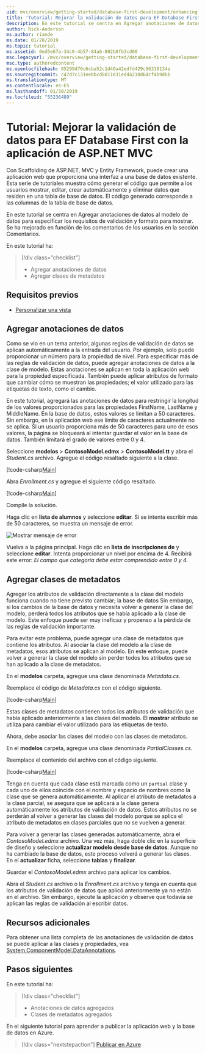 ```yaml
---
uid: mvc/overview/getting-started/database-first-development/enhancing-data-validation
title: 'Tutorial: Mejorar la validación de datos para EF Database First con la aplicación de ASP.NET MVC'
description: En este tutorial se centra en Agregar anotaciones de datos al modelo de datos para especificar los requisitos de validación y formato para mostrar.
author: Rick-Anderson
ms.author: riande
ms.date: 01/28/2019
ms.topic: tutorial
ms.assetid: 0ed5e67a-34c0-4b57-84a6-802b0fb3cd00
msc.legacyurl: /mvc/overview/getting-started/database-first-development/enhancing-data-validation
msc.type: authoredcontent
ms.openlocfilehash: 85299d70c6cba52c1d40a42edfd429c96318134a
ms.sourcegitcommit: c47d7c131eebbcd8811e31edda210d64cf4b9d6b
ms.translationtype: MT
ms.contentlocale: es-ES
ms.lasthandoff: 01/30/2019
ms.locfileid: "55236489"
---
```

# <a name="tutorial-enhance-data-validation-for-ef-database-first-with-aspnet-mvc-app"></a>Tutorial: Mejorar la validación de datos para EF Database First con la aplicación de ASP.NET MVC

Con Scaffolding de ASP.NET, MVC y Entity Framework, puede crear una aplicación web que proporciona una interfaz a una base de datos existente. Esta serie de tutoriales muestra cómo generar el código que permite a los usuarios mostrar, editar, crear automáticamente y eliminar datos que residen en una tabla de base de datos. El código generado corresponde a las columnas de la tabla de base de datos.

En este tutorial se centra en Agregar anotaciones de datos al modelo de datos para especificar los requisitos de validación y formato para mostrar. Se ha mejorado en función de los comentarios de los usuarios en la sección Comentarios.

En este tutorial ha:

> [!div class="checklist"]
> * Agregar anotaciones de datos
> * Agregar clases de metadatos

## <a name="prerequisites"></a>Requisitos previos

* [Personalizar una vista](customizing-a-view.md)

## <a name="add-data-annotations"></a>Agregar anotaciones de datos

Como se vio en un tema anterior, algunas reglas de validación de datos se aplican automáticamente a la entrada del usuario. Por ejemplo, solo puede proporcionar un número para la propiedad de nivel. Para especificar más de las reglas de validación de datos, puede agregar anotaciones de datos a la clase de modelo. Estas anotaciones se aplican en toda la aplicación web para la propiedad especificada. También puede aplicar atributos de formato que cambiar cómo se muestran las propiedades; el valor utilizado para las etiquetas de texto, como el cambio.

En este tutorial, agregará las anotaciones de datos para restringir la longitud de los valores proporcionados para las propiedades FirstName, LastName y MiddleName. En la base de datos, estos valores se limitan a 50 caracteres. Sin embargo, en la aplicación web ese límite de caracteres actualmente no se aplica. Si un usuario proporciona más de 50 caracteres para uno de esos valores, la página se bloqueará al intentar guardar el valor en la base de datos. También limitará el grado de valores entre 0 y 4.

Seleccione **modelos** > **ContosoModel.edmx** > **ContosoModel.tt** y abra el *Student.cs* archivo. Agregue el código resaltado siguiente a la clase.

[!code-csharp[Main](enhancing-data-validation/samples/sample1.cs?highlight=5,15,17,20)]

Abra *Enrollment.cs* y agregue el siguiente código resaltado.

[!code-csharp[Main](enhancing-data-validation/samples/sample2.cs?highlight=5,10)]

Compile la solución.

Haga clic en **lista de alumnos** y seleccione **editar**. Si se intenta escribir más de 50 caracteres, se muestra un mensaje de error.

![Mostrar mensaje de error](enhancing-data-validation/_static/image1.png)

Vuelva a la página principal. Haga clic en **lista de inscripciones de** y seleccione **editar**. Intenta proporcionar un nivel por encima de 4. Recibirá este error: *El campo que categoría debe estar comprendido entre 0 y 4.*

## <a name="add-metadata-classes"></a>Agregar clases de metadatos

Agregar los atributos de validación directamente a la clase del modelo funciona cuando no tiene previsto cambiar; la base de datos Sin embargo, si los cambios de la base de datos y necesita volver a generar la clase del modelo, perderá todos los atributos que se había aplicado a la clase de modelo. Este enfoque puede ser muy ineficaz y propenso a la pérdida de las reglas de validación importante.

Para evitar este problema, puede agregar una clase de metadatos que contiene los atributos. Al asociar la clase del modelo a la clase de metadatos, esos atributos se aplican al modelo. En este enfoque, puede volver a generar la clase del modelo sin perder todos los atributos que se han aplicado a la clase de metadatos.

En el **modelos** carpeta, agregue una clase denominada *Metadata.cs*.

Reemplace el código de *Metadata.cs* con el código siguiente.

[!code-csharp[Main](enhancing-data-validation/samples/sample3.cs)]

Estas clases de metadatos contienen todos los atributos de validación que había aplicado anteriormente a las clases del modelo. El **mostrar** atributo se utiliza para cambiar el valor utilizado para las etiquetas de texto.

Ahora, debe asociar las clases del modelo con las clases de metadatos.

En el **modelos** carpeta, agregue una clase denominada *PartialClasses.cs*.

Reemplace el contenido del archivo con el código siguiente.

[!code-csharp[Main](enhancing-data-validation/samples/sample4.cs)]

Tenga en cuenta que cada clase está marcada como un `partial` clase y cada uno de ellos coincide con el nombre y espacio de nombres como la clase que se genera automáticamente. Al aplicar el atributo de metadatos a la clase parcial, se asegura que se aplicará a la clase genera automáticamente los atributos de validación de datos. Estos atributos no se perderán al volver a generar las clases del modelo porque se aplica el atributo de metadatos en clases parciales que no se vuelven a generar.

Para volver a generar las clases generadas automáticamente, abra el *ContosoModel.edmx* archivo. Una vez más, haga doble clic en la superficie de diseño y seleccione **actualizar modelo desde base de datos**. Aunque no ha cambiado la base de datos, este proceso volverá a generar las clases. En el **actualizar** ficha, seleccione **tablas** y **finalizar**.

Guardar el *ContosoModel.edmx* archivo para aplicar los cambios.

Abra el *Student.cs* archivo o la *Enrollment.cs* archivo y tenga en cuenta que los atributos de validación de datos que aplicó anteriormente ya no están en el archivo. Sin embargo, ejecute la aplicación y observe que todavía se aplican las reglas de validación al escribir datos.

## <a name="additional-resources"></a>Recursos adicionales

Para obtener una lista completa de las anotaciones de validación de datos se puede aplicar a las clases y propiedades, vea [System.ComponentModel.DataAnnotations](https://msdn.microsoft.com/library/system.componentmodel.dataannotations.aspx).

## <a name="next-steps"></a>Pasos siguientes

En este tutorial ha:

> [!div class="checklist"]
> * Anotaciones de datos agregados
> * Clases de metadatos agregados

En el siguiente tutorial para aprender a publicar la aplicación web y la base de datos en Azure.
> [!div class="nextstepaction"]
> [Publicar en Azure](publish-to-azure.md)